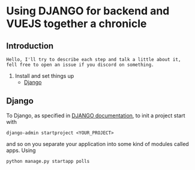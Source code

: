 # Using DJANGO for backend and VUEJS together a chronicle

## Introduction

    Hello, I'll try to describe each step and talk a little about it,
    fell free to open an issue if you discord on something.

1. Install and set things up
    - [Django](https://github.com/g-orgo/Django-CRUD-with-VUEJS#django)

## Django

To Django, as specified in [DJANGO documentation](https://www.djangoproject.com/),
to init a project start with

    django-admin startproject <YOUR_PROJECT>


and so on you separate your application into some kind of modules called apps. Using

    python manage.py startapp polls
